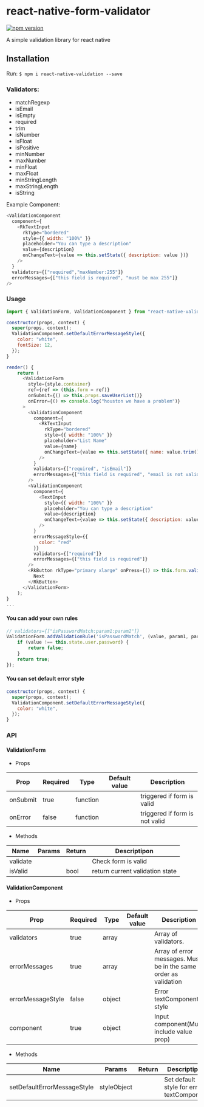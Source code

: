 # react-native-form-validator

[![npm version](https://badge.fury.io/js/react-native-validation.svg)](https://badge.fury.io/js/react-native-validation)

A simple validation library for react native

## Installation

Run: `$ npm i react-native-validation --save`

### Validators:
+ matchRegexp
+ isEmail
+ isEmpty
+ required
+ trim
+ isNumber
+ isFloat
+ isPositive
+ minNumber
+ maxNumber
+ minFloat
+ maxFloat
+ minStringLength
+ maxStringLength
+ isString

Example Component:
````javascript
<ValidationComponent
  component={
    <RkTextInput
      rkType="bordered"
      style={{ width: "100%" }}
      placeholder="You can type a description"
      value={description}
      onChangeText={value => this.setState({ description: value })}
    />
  }
  validators={["required","maxNumber:255"]}
  errorMessages={["this field is required", "must be max 255"]}
/>
````

### Usage

````javascript
import { ValidationForm, ValidationComponent } from "react-native-validator";

constructor(props, context) {
  super(props, context);
  ValidationComponent.setDefaultErrorMessageStyle({
    color: "white",
    fontSize: 12,
  });
}

render() {   
    return (
      <ValidationForm
        style={style.container}
        ref={ref => (this.form = ref)}
        onSubmit={() => this.props.saveUserList()}
        onError={() => console.log("houston we have a problem")}
      >
        <ValidationComponent
          component={
            <RkTextInput
              rkType="bordered"
              style={{ width: "100%" }}
              placeholder="List Name"
              value={name}
              onChangeText={value => this.setState({ name: value.trim() })}
            />
          }
          validators={["required", "isEmail"]}
          errorMessages={["this field is required", "email is not valid"]}
        />
        <ValidationComponent
          component={
            <TextInput
              style={{ width: "100%" }}
              placeholder="You can type a description"
              value={description}
              onChangeText={value => this.setState({ description: value })}
            />
          }
          errorMessageStyle={{
            color: "red"
          }}
          validators={["required"]}
          errorMessages={["this field is required"]}
        />
        <RkButton rkType="primary xlarge" onPress={() => this.form.validate()}>
          Next
        </RkButton>
      </ValidationForm>
    );
}
...
````

#### You can add your own rules
````javascript
// validators={["isPasswordMatch:param1:param2"]}
ValidationForm.addValidationRule('isPasswordMatch', (value, param1, param2...) => {
    if (value !== this.state.user.password) {
        return false;
    }
    return true;
});
````

#### You can set default error style
````javascript
constructor(props, context) {
  super(props, context);
  ValidationComponent.setDefaultErrorMessageStyle({
    color: "white",
  });
}
````

### API

#### ValidationForm

+ Props

| Prop            | Required | Type     | Default value | Description                                                                                                                  |
|-----------------|----------|----------|---------------|-------------------------------------|
| onSubmit        | true     | function |               | triggered if form is valid          |
| onError         | false    | function |               | triggered if form is not valid      |

+ Methods

| Name             | Params | Return | Descriptipon                                       |
|------------------|--------|--------|----------------------------------------------------|
| validate         |        |        | Check form is valid                                |
| isValid          |        |  bool  | return current validation state                    |

#### ValidationComponent

+ Props

| Prop              | Required | Type     | Default value | Description                                                                            |
|-------------------|----------|----------|---------------|----------------------------------------------------------------------------------------|
| validators        | true     | array    |               | Array of validators.                                                                   |
| errorMessages     | true     | array    |               | Array of error messages. Must be in the same order as validation                       |
| errorMessageStyle | false    | object   |               | Error textComponent style                                                              |
| component         | true     | object   |               | Input component(Must include value prop)                                                                        |

+ Methods

| Name                         | Params            | Return | Descriptipon                                                                         |
|------------------------------|-------------------|--------|--------------------------------------------------------------------------------------|
| setDefaultErrorMessageStyle  |   styleObject     |        | Set default style for error textComponent                                            |
